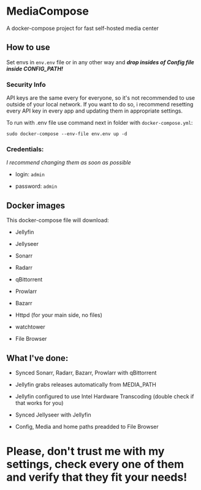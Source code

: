 # MediaCompose

A docker-compose project for fast self-hosted media center

## How to use

Set envs in `env.env` file or in any other way and
**_drop insides of Config file inside CONFIG_PATH!_**

### Security Info

API keys are the same every for everyone, so it's not recommended to use outside of your local network. If you want to do so, i recommend resetting every API key in every app and updating them in appropriate settings.

To run with .env file use command next in folder with `docker-compose.yml`:

`sudo docker-compose --env-file env.env up -d`

### Credentials:

_I recommend changing them as soon as possible_

- login: `admin`

- password: `admin`

## Docker images

This docker-compose file will download:

- Jellyfin

- Jellyseer

- Sonarr

- Radarr

- qBittorrent

- Prowlarr

- Bazarr

- Httpd (for your main side, no files)

- watchtower

- File Browser

## What I've done:

- Synced Sonarr, Radarr, Bazarr, Prowlarr with qBittorrent

- Jellyfin grabs releases automatically from MEDIA_PATH

- Jellyfin configured to use Intel Hardware Transcoding (double check if that works for you)

- Synced Jellyseer with Jellyfin

- Config, Media and home paths preadded to File Browser

# Please, don't trust me with my settings, check every one of them and verify that they fit your needs!

